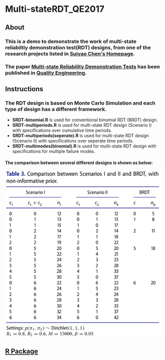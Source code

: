 # Multi-stateRDT_QE2017
## About
### This is a demo to demonstrate the work of multi-state reliabiltiy demonstration test(RDT) designs, from one of the research projects listed in [Suiyao Chen's Homepage](https://sites.google.com/mail.usf.edu/suiyaochen-professional/publication?authuser=0). 
### The paper [Multi-state Reliability Demonstration Tests](https://www.researchgate.net/publication/315955046_Multi-State_Reliability_Demonstration_Tests) has been published in [Quality Engineering](https://www.tandfonline.com/eprint/6aSdzucbThJSnxZMZira/full). 

## Instructions
### The RDT design is based on Monte Carlo Simulation and each type of design has a different framework.
- **SRDT-binomial.R** is used for conventional binomial RDT (BRDT) design.
- **SRDT-multiperiods.R** is used for multi-state RDT design (Scenario I) with specifications over cumulative time periods.
- **SRDT-multiperiods(seperate).R** is used for multi-state RDT design (Scenario II) with specifications over seperate time periods.
- **SRDT-multimodes(binomial).R** is used for multi-state RDT design with specifications for multiple failure modes.
#### The comparison between several different designs is shown as below:
![](Table.png)

## [R Package](Rpackage)



